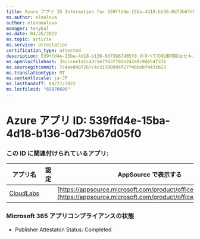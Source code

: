 ```yaml
---
title: Azure アプリ ID Information for 539ffd4e-15ba-4d18-b136-0d73b67d05f0
ms.author: elmalova
author: elenamalova
manager: tonybal
ms.date: 04/26/2022
ms.topic: article
ms.service: attestation
certification_type: attested
description: 539ffd4e-15ba-4d18-b136-0d73b67d05f0 のすべての利用可能なセキュリティとコンプライアンス情報。
ms.openlocfilehash: 3bcccee1a1ca3c5e7fd37702e242e8c94654f376
ms.sourcegitcommit: 7c4eed407267c4c313909d4f27f46bebf443cb23
ms.translationtype: MT
ms.contentlocale: ja-JP
ms.lasthandoff: 04/27/2022
ms.locfileid: "65070600"
---
```

# <a name="azure-app-id-539ffd4e-15ba-4d18-b136-0d73b67d05f0"></a>Azure アプリ ID: 539ffd4e-15ba-4d18-b136-0d73b67d05f0


### <a name="apps-associated-with-this-id"></a>この ID に関連付けられているアプリ:
| **アプリ名** | **認定** | **AppSource で表示する** |
|--------------|---------------|-----------------------|
| [CloudLabs](../forward/WA200003273.md) |  | [https://appsource.microsoft.com/product/office/WA200003273](https://appsource.microsoft.com/product/office/WA200003273) |

### <a name="microsoft-365-app-compliance-status"></a>Microsoft 365 アプリコンプライアンスの状態
- Publisher Attestaton Status: Completed
